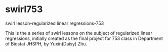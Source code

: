 swirl753
========

swirl lesson-regularized linear regressions-753

This is the a series of swirl lessons on the subject of regularized linear regressions, initially created as the final project for 753 class in Department of Biostat JHSPH, by Yuxin(Daisy) Zhu.
